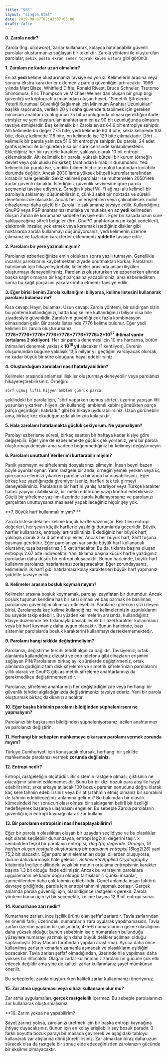 ```yaml
---
title: "SSS"
layout: "single.html"
date: 2019-08-07T02:42:37+03:00
draft: false
---
```


**0. Zarola nedir?**

Zarola (İng. _diceware_), zarlar kullanarak, kolayca hatırlanabilir
güvenli parolalar oluşturmanızı sağlayan bir tekniktir. Zarola yöntemi
ile oluşturulan parolalar, ```mekik posta ekran semer toprak kalem
ustura``` gibi görünür.

**1. Zarolam ne kadar uzun olmalıdır?**

En az **yedi** kelime oluşturmanızı tavsiye ediyoruz. Kelimelerin
arasına veya sonuna ekstra karakterler eklemeniz parola güvenliğini
artıracaktır.
1996 yılında Matt Blaze, Whitfield Diffie, Ronald Rivest, Bruce
Schneier, Tsutomo Shimomura, Eric Thompson ve Michael Weiner'dan oluşan
bir grup bilgi güvenliği ve kriptografi uzmanından oluşan heyet,
"Simetrik Şifrelerde Yeterli Kurumsal Güvenliği Sağlamak için Minimum
Anahtar Uzunlukları" başlıklı raporunda, verileri 20 yıl daha güvende
tutabilmek için gereken minimum anahtar uzunluğunun 75 bit uzunluğunda
olması gerektiğini ifade etmişler ve yeni oluşturulan anahtarların en az
90 bit uzunluğunda olmasını tavsiye etmişlerdir.
Beş kelimelik bir Zarola en az 64.6 bit entropiye sahiptir. Altı
kelimede bu değer 77.5 bite, yedi kelimede 90.4 bite, sekiz kelimede 103
bite, dokuz kelimede 116 bite, on kelimede ise 129 bite çıkmaktadır.
Dört kelimelik bir parola yalnızca 51.6 bit entropiye sahiptir. Bu
parola, 24 adet grafik işlemci ile bir günden kısa bir süre içerisinde
kırılabilmektedir.
Eklediğiniz her bir rastgele karakter, yaklaşık olarak 10 bit entropi
eklemektedir.
Altı kelimelik bir parola, yüksek bütçeli bir kurum (örneğin devlet veya
çok uluslu bir şirket) tarafından kırılabilir durumdadır. Yedi kelimelik
bir parola ise, şimdilik bilinen hiçbir teknoloji tarafından kırılabilir
durumda değildir. Ancak 2030'larda yüksek bütçeli kurumlar tarafından
kırılabilir hale gelebilir. Sekiz kelimeli parolalar ise muhtemelen
2050'lere kadar güvenli olacaktır.
İstediğiniz güvenlik seviyesine göre parola seçmenizi tavsiye ediyoruz.
Örneğin kişisel Wi-Fi ağınızı altı kelimeli bir parolayla saklamayı
düşünebilirsiniz, çünkü sabit bir noktada ve sürekli denetiminizde
olacaktır. Ancak her an erişilebilen veya çalınabilecek mobil
cihazlarınızı daha güçlü bir Zarola ile saklamanız tavsiye edilir.
Kullandığınız GnuPG veya PGP anahtarınızı mutlaka ve mutlaka en az
**yedi** kelimeden oluşan Zarola ile korumanız şiddetle tavsiye
edilir.
Eğer bir kasada uzun süre saklayacağınız şifreli belgeler (örn. GnuPG
anahtarlarınızın kağıt yedekleri), elektronik imzalar, yok etmek veya
korumak istediğiniz diskler gibi noktalarda zarola kullanmayı
düşünüyorsanız, yedi kelimenin üzerine çıkmanız ve fazladan karakterler
eklenmeniz **şiddetle** tavsiye edilir.

**2. Parolamı bir yere yazmalı mıyım?**

Parolanızı ezberlediğinize emin olduktan sonra yazılı tutmayın.
Genellikle insanlar
parolalarını kaybetmekten ziyade unutmaktan korkar. Parolanızı
hatırlamak için hikayeleştirebilir, kelimeler arasında anlam ilişkileri
oluşturmayı deneyebilirsiniz. Parolanızı oluştururken ve ezberlerken
altında başka kağıt olmayan bir
kağıt parçasına yazabilirsiniz, ama ezberledikten sonra bu kağıt
parçasını yakarak imha etmeniz tavsiye edilir.

**3. Eğer birisi benim Zarola kullanığımı biliyorsa, kelime listesini
kullanarak parolamı bulamaz mı?**

Kısa cevap: Hayır, bulamaz.
Uzun cevap: Zarola yöntemi, bir saldırgan sizin bu yöntemi kullandığınızı,
hatta kaç kelime kullandığınızı biliyor olsa bile ziyadesiyle
güvenlidir. Zarola'nın güvenliği çok fazla kombinasyon olmasından gelir.
Bir zarola listesinde 7776 kelime bulunur. Eğer yedi kelimeli bir zarola
oluşturursanız,
**7776\*7776\*7776\*7776\*7776\*7776\*7776=2\*10<sup>27</sup> ihtimal
vardır (ortalama 2 oktilyon)**. Her bir parola denemesi için 10 ms
harcansa, bütün ihtimalleri denemek yaklaşık **10<sup>18</sup> yıl**
alacaktır (1 kentilyon). Evrenin oluşumundan bugüne yaklaşık 13,5 milyar
yıl geçtiğini varsayacak olursak, ne kadar büyük bir süre olduğunu hayal
edebilirsiniz.

**4. Oluşturduğum zarolaları nasıl hatırlayabilirim?**

Kelimeler arasında anlamsal ilişkiler oluşturmayı deneyebilir veya
parolanızı hikayeleştirebilirsiniz. Örneğin:

```sörf uçmuş lifli hijyen amblem gümrük parca```

şeklindeki bir parola için, "sörf yaparken uçmuş sörfçü, üzerine yapışan
lifli yosunları yıkarken, hijyen için kullandığı amblemli kabini
gümrükten parça parça geçirdiğini hatırladı." gibi bir hikaye
uydurabilirsiniz. Uzun görünebilir ama, birkaç kez okuduğunuzda
aklınızda kalacaktır.

**5. Hala zarolamı hatırlamakta güçlük çekiyorum. Ne yapmalıyım?**

Parolayı ezberleme süresi, birkaç saatten bir haftaya kadar kişiye göre
değişebilir. Eğer yine de ezberlemekte güçlük çekiyorsanız, yeni
bir parola oluşturmayı deneyin ama sadece beğenmediğiniz bir kelimeyi
değiştirmeyin.

**6. Parolamı unuttum! Verilerimi kurtarabilir miyim?**

Panik yapmayın ve şifrelenmiş dosyalarınızı silmeyin. İnsan beyni bazen
böyle oyunlar oynar. Yarın rastgele bir anda, örneğin yemek yerken veya
üç gün sonra ellerinizi yıkarken parolanızı bir anda
hatırlayabilirsiniz. Eğer birkaç kez yazdığınızda giremiyor iseniz,
harfleri tek tek girmeyi deneyebilirsiniz. Parolanızın bir harfini
yanlış hatırlıyor veya Türkçe karakter hatası yapıyor olabilirsiniz, bir
metin editörüne yazıp kontrol edebilirsiniz. Güçlü bir şifreleme
yazılımı üzerinde zarola kullanıyorsanız ve parolanızı gerçekten
unuttuysanız maalesef yapabileceğiniz hiçbir şey yok.

**7. Büyük harf kullanmalı mıyım? **

Zarola listesindeki her kelime küçük harfle yazılmıştır. Belirtilen
entropi değerleri, her şeyin küçük harflerle yazıldığı durumlarda
geçerlidir. Büyük harfler kullanarak, entropiyi artırabilirsiniz.
Eklediğiniz her büyük harf, yaklaşık olarak 3 ila 4 bit entropi ekler.
Ancak her büyük harf, Shift tuşuna basmayı gerektirir. Eğer parolanızın
yarısında büyük harf kullanacak olursanız, tuşa basışlarınız 1.5 kat
artacaktır. Bu da, tıklama başına oluşan entropiyi 2.67 bite
indirecektir. Yani tıklama başına küçük harfle yazdığınız paroladan daha
düşük bir entropi oluşacaktır.
Bunun haricinde, büyük harf kullanımı parolanızı hatırlamanızı
zorlaştıracaktır. Eğer zorundaysanız, kelimelerin ilk harfi gibi
hatırlaması kolay karakterleri büyük harf yapmanız şiddetle tavsiye edilir.

**8. Kelimeler arasına boşluk koymalı mıyım?**

Kelimeler arasına boşluk koymamak, parolayı zayıflatan bir durumdur.
Ancak boşluk tuşunun kendine has bir sesi olması ve baş parmak ile
basılması, parolanızın güvenliğini olumsuz etkileyebilir. Parolanızı
girerken sizi izleyen birisi, Zarolanızda kaç kelime kullandığınızı ve
kelimelerinizin uzunluklarını bu sayede takip edebilir. Bu yüzden
kelimelerin arasında, kullandığınız klavye düzeninde tek tıklamayla
basılabilecek bir özel karakter kullanmanız veya bir harf koymanız daha
uygun olacaktır. Bunun haricinde, bazı sistemler parolalarda boşluk
karakterini kullanmayı desteklememektedir.

**9. Parolamı hangi sıklıkla değiştirmeliyim?**

Parolanızı, değiştirme tercihi tehdit algınıza bağlıdır. Tavsiyemiz;
ortak alanlarda kullandığınız dizüstü ve cep telefonu gibi cihazların
erişimini sağlayan PIN/Parolalarını birkaç aylık sürelerde
değiştirmeniz, ortak alanlarda girdiğiniz tam disk şifreleme ve simetrik
şifrelerinizin parolalarını yıllık olarak ve GnuPG gibi asimetrik
şifreleme anahtarlarınızı da gerekmedikçe değiştirmemenizdir.

Parolanızı, şifreleme anahtarınızı her değiştirdiğinizde veya herhangi
bir güvenlik tehdidi algıladığınızda değiştirimenizi tavsiye ederiz.
Yeni bir parola oluşturmak birkaç dakikanızı alacaktır.

**10. Eğer başka birisinin parolamı bildiğinden şüphelenirsem ne
yapmalıyım?**

Parolanızı bir başkasının bildiğinden şüpheleniyorsanız, acilen
anahtarınızı ve parolanızı değiştirin.

**11. Herhangi bir sebepten mahkemeye çıkarsam parolamı vermek zorunda
mıyım?**

Türkiye Cumhuriyeti için konuşacak olursak, herhangi bir şekilde
mahkemede parolanızı vermek **zorunda değilsiniz**.

**12. Entropi nedir?**

Entropi, rastgeleliğin ölçütüdür. Bir sistemin rastgele olması,
çıktısının ne olacağının tahmin edilememesidir. Bunu bir bir dizi bozuk
para atışı ile hayal edebilirsiniz; arka arkaya atılacak 100 bozuk
paranın sonucunu doğru olarak kaç kere tahmin edebilirsiniz veya bir
atışı tahmin etmiş olmanız bir sonrakini de tahmin edebileceğiniz
anlamına gelir mi? Bu bakımdan bir olasılık kümesindeki her sonucun
olası olması bir saldırganın belirli bir özelliği hedefleyerek başarıya
ulaşmasını engeller. Bu sebeple Zarola parolaların güvenliği için
entropi kaynağı olarak zar kullanır.

**13. Bir parolanın entropisini nasıl hesaplayabilirim?**

Eğer bir parola n olasılıktan oluşan bir uzaydan seçildiyse ve bu
olasılıklar eşit olarak seçilebilir durumdaysa, entropi log2(n) değerini
taşır. x sembolden teşkil bir parolanın entropisi, x*log2(n) değeridir.
Örneğin, 16 harften oluşan rastgele oluşturulmuş bir parolanın entropisi
16*log2(26) yani 75,2 bit olacaktır. Eğer parolanın elemanları doğal
dillerden oluşuyorsa, durum daha karmaşık hale gelebilir. _Schneier's
Applied Cryptography_ kitabında İngilizce dilindeki yazılı bir metnin
ortalama entropisinin karakter başına 1.3 bit olduğu ifade edilmiştir.
Ancak bu varsayımı parolalara uygulamanın ne kadar doğru olduğu
tartışılabilir. Çünkü insanlar, zannedilenden daha çok tahmin
edilebilirdir. Genel anlamda insan faktörü devreye girdiğinde, parola
için entropi tahmini yapmak zorlaşır.
Gerçek anlamda parola güvenliği için, olabildiğince rastgelelik gerekir.
Zarola yöntemi bunun için iyi bir seçenektir, kelime başına 12.9 bit
entropi sunar.

**14. Kumarhane zarı nedir?**

Kumarhane zarları, ince işçilik ürünü olan şeffaf zarlardır. Tavla
zarlarından en önemli farkı, üzerindeki numaraların zara oyularak
yapılmamasıdır. Tavla zarları üzerine yapılan bir çalışmada, 4-5-6
numaralarının gelme olasılığının daha yüksek olduğu; bunun sebebinin ise
o numaraların bulunduğu yüzeylere numarayı yazmak için daha büyük
delikler açılması olduğu saptanmıştır (Guy Macon tarafından yapılan
araştırma). Ayrıca daha önce kullanılmış zarların kenarları zamanla
aşınacak ve olasılıkların eşitliğini bozacaktır. Tavla zarları şeffaf
olmadığından, üzerinde hile yapılması daha yüksek bir ihtimaldir. Olağan
zarlar kullanmanız zarolanızın gücüne çok etki edecek değildir ama yine
de kaliteli zarlar kullanmanız şayet mümkünse önerilir.

Bu sebeplerle, zarola oluştururken kaliteli zarlar kullanmanızı öneriyoruz.

**15. Zar atma uygulaması veya cihazı kullansam olur mu?**

Zar atma uygulamaları, **gerçek rastgelelik** içermez. Bu sebeple
parolalarınızı zar kullanarak oluşturmalısınız.

**16. Zarım yoksa ne yapabilirim?

Şayet zarınız yoksa, zarolanızı üretmek için bir başka entropi kaynağına
ihtiyaç duyacaksınız. Bunun için en kolay erişilebilir şey bozuk
paradır. 3 farklı boyutta bozuk parayı bir masada çevirerek ve aşağıdaki
tabloyu kullanarak zar atışlarına dönüştürebilirsiniz. Zar atmaktan
biraz daha uzun sürecek olsa da rastgele bir sonuç elde edeceğinizden
zarolanızın gücünde bir eksilme olmayacaktır.


